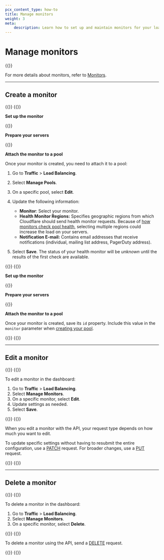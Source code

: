 ```yaml
---
pcx_content_type: how-to
title: Manage monitors
weight: 3
meta:
    description: Learn how to set up and maintain monitors for your load balancer.
---
```


# Manage monitors

{{<glossary-definition term_id="monitor">}}

For more details about monitors, refer to [Monitors](/load-balancing/monitors/).

---

## Create a monitor

{{<tabs labels="Dashboard | API">}}
{{<tab label="dashboard" no-code="true">}}

**Set up the monitor**

{{<render file="_monitor-create.md">}}

**Prepare your servers**

{{<render file="_monitor-prepare-server.md">}}

**Attach the monitor to a pool**

Once your monitor is created, you need to attach it to a pool:

1.  Go to **Traffic** > **Load Balancing**.

2.  Select **Manage Pools**.

3.  On a specific pool, select **Edit**.

4.  Update the following information:

    - **Monitor**: Select your monitor.
    - **Health Monitor Regions:** Specifies geographic regions from which Cloudflare should send health monitor requests. Because of [how monitors check pool health](/load-balancing/monitors/#health-monitor-regions), selecting multiple regions could increase the load on your servers.
    - **Notification E-mail:** Contains email addresses that receive notifications (individual, mailing list address, PagerDuty address).

5.  Select **Save**. The status of your health monitor will be _unknown_ until the results of the first check are available.

{{</tab>}}
{{<tab label="api" no-code="true">}}

**Set up the monitor**

{{<render file="_monitor-create-api.md">}}


**Prepare your servers**

{{<render file="_monitor-prepare-server.md">}}

**Attach the monitor to a pool**

Once your monitor is created, save its `id` property. Include this value in the `monitor` parameter when [creating your pool](/load-balancing/pools/create-pool/#create-a-pool).

{{</tab>}}
{{</tabs>}}

---

## Edit a monitor

{{<tabs labels="Dashboard | API">}}
{{<tab label="dashboard" no-code="true">}}

To edit a monitor in the dashboard:

1.  Go to **Traffic** > **Load Balancing**.
2.  Select **Manage Monitors**.
3.  On a specific monitor, select **Edit**.
4.  Update settings as needed.
5.  Select **Save**.

{{</tab>}}
{{<tab label="api" no-code="true">}}

When you edit a monitor with the API, your request type depends on how much you want to edit.

To update specific settings without having to resubmit the entire configuration, use a [PATCH](/api/operations/account-load-balancer-monitors-patch-monitor) request. For broader changes, use a [PUT](/api/operations/account-load-balancer-monitors-update-monitor) request.

{{</tab>}}
{{</tabs>}}

---

## Delete a monitor

{{<tabs labels="Dashboard | API">}}
{{<tab label="dashboard" no-code="true">}}

To delete a monitor in the dashboard:

1.  Go to **Traffic** > **Load Balancing**.
2.  Select **Manage Monitors**.
3.  On a specific monitor, select **Delete**.

{{</tab>}}
{{<tab label="api" no-code="true">}}

To delete a monitor using the API, send a [DELETE](/api/operations/account-load-balancer-monitors-delete-monitor) request.

{{</tab>}}
{{</tabs>}}